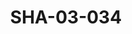 ---
pid: SHA-03-034
title: SHA-03-034
language: en
collection: Sharhabil Ahmed
original_label: 
rights: Sharhabil Ahmed
location_of_original: Sharhabil Ahmed
photographer_or_studio: Ministry of National Guidance
scanned_from: photograph 16.5 by 22.1
_date: '1965'
location: Omdurman, National Theater
description: Concert with children Sharhabil Ahmed Kamil Hussain Mahdi 'Ali Imam and
  Ahmed Ibrahim Daoud
additional_notes: 
permission_display: 'yes'
on_server: 'no'
on_website: 'no'
permalink: /photopages/en/SHA-03-034.html
layout: photo-page
---